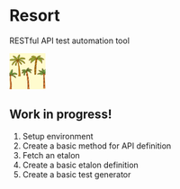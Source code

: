 # Resort
RESTful API test automation tool

<img src="https://github.com/againagainst/resort/blob/master/data/icons/resort.png?raw=true" alt="resort logo" style="width: 64px;"/>

## Work in progress!
1. Setup environment
2. Create a basic method for API definition
3. Fetch an etalon
4. Create a basic etalon definition
5. Create a basic test generator


